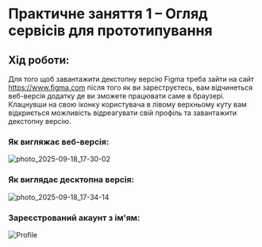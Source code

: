 # Практичне заняття 1 – Огляд сервісів для прототипування

## Хід роботи:

Для того щоб завантажити декстопну версію Figma треба 
зайти на сайт https://www.figma.com після того як ви зареструєтесь, 
вам відчинеться веб-версія додатку де ви зможете працювати саме в 
браузері. Клацнувши на свою іконку користувача в лівому верхньому 
куту вам відкриється можливість відреагувати свій профіль та завантажити
декстопну версію.

### Як вигляжає веб-версія:
![photo_2025-09-18_17-30-02](https://github.com/user-attachments/assets/737c97f5-8b47-4963-9f4a-9844293f1bdd)

### Як виглядає десктопна версія: 
![photo_2025-09-18_17-34-14](https://github.com/user-attachments/assets/8879184e-4455-43b4-b2b0-18a6c7a2f6c9)

### Зареєстрований акаунт з ім'ям:
![Profile](https://github.com/user-attachments/assets/cbafc5c2-fa6d-4fe1-a781-6741df9ebea3)
